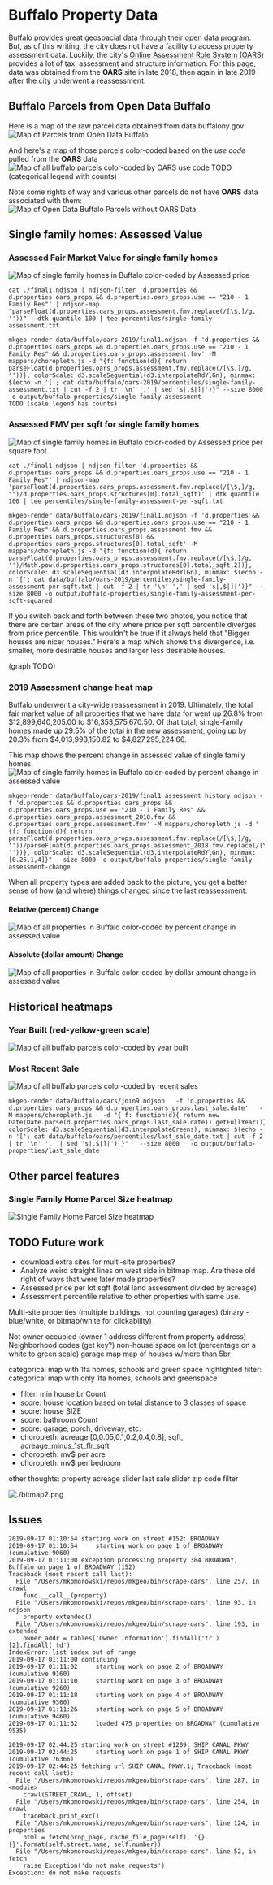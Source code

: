 # Buffalo Property Data
Buffalo provides great geospacial data through their [open data program](https://data.buffalony.gov/). But, as of this writing, the city does not have a facility to access property assessment data. Luckily, the city's [Online Assessment Role System (OARS)](https://buffalo.oarsystem.com/) provides a lot of tax, assessment and structure information. For this page, data was obtained from the **OARS** site in late 2018, then again in late 2019 after the city underwent a reassessment.

## Buffalo Parcels from Open Data Buffalo
Here is a map of the raw parcel data obtained from data.buffalony.gov
![Map of Parcels from Open Data Buffalo](./scaled/Green_Code_Zoning_2017_data.png)

And here's a map of those parcels color-coded based on the *use code* pulled from the **OARS** data
![Map of all buffalo parcels color-coded by OARS use code](./scaled/use-categories.png)
TODO (categorical legend with counts)

Note some rights of way and various other parcels do not have **OARS** data associated with them:
![Map of Open Data Buffalo Parcels without OARS Data](./scaled/no_oars_data.png)

## Single family homes: Assessed Value
### Assessed Fair Market Value for single family homes
![Map of single family homes in Buffalo color-coded by Assessed price](./scaled/single-family-assessment.png)
```
cat ./final1.ndjson | ndjson-filter 'd.properties && d.properties.oars_props && d.properties.oars_props.use == "210 - 1 Family Res"' | ndjson-map "parseFloat(d.properties.oars_props.assessment.fmv.replace(/[\$,]/g, ''))" | dtk quantile 100 | tee percentiles/single-family-assessment.txt

mkgeo-render data/buffalo/oars-2019/final1.ndjson -f 'd.properties && d.properties.oars_props && d.properties.oars_props.use == "210 - 1 Family Res" && d.properties.oars_props.assessment.fmv' -M mappers/choropleth.js -d "{f: function(d){ return parseFloat(d.properties.oars_props.assessment.fmv.replace(/[\$,]/g, ''))}, colorScale: d3.scaleSequential(d3.interpolateRdYlGn), minmax: $(echo -n '['; cat data/buffalo/oars-2019/percentiles/single-family-assessment.txt | cut -f 2 | tr '\n' ',' | sed 's|,$|]|')}" --size 8000 -o output/buffalo-properties/single-family-assessment
TODO (scale legend has counts)
```

### Assessed FMV per sqft for single family homes
![Map of single family homes in Buffalo color-coded by Assessed price per square foot](./scaled/single-family-assessment-per-sqft.png)
```
cat ./final1.ndjson | ndjson-filter 'd.properties && d.properties.oars_props && d.properties.oars_props.use == "210 - 1 Family Res"' | ndjson-map 'parseFloat(d.properties.oars_props.assessment.fmv.replace(/[\$,]/g, "")/d.properties.oars_props.structures[0].total_sqft)' | dtk quantile 100 | tee percentiles/single-family-assessment-per-sqft.txt

mkgeo-render data/buffalo/oars-2019/final1.ndjson -f 'd.properties && d.properties.oars_props && d.properties.oars_props.use == "210 - 1 Family Res" && d.properties.oars_props.assessment.fmv && d.properties.oars_props.structures[0] && d.properties.oars_props.structures[0].total_sqft' -M mappers/choropleth.js -d "{f: function(d){ return parseFloat(d.properties.oars_props.assessment.fmv.replace(/[\$,]/g, '')/Math.pow(d.properties.oars_props.structures[0].total_sqft,2))}, colorScale: d3.scaleSequential(d3.interpolateRdYlGn), minmax: $(echo -n '['; cat data/buffalo/oars-2019/percentiles/single-family-assessment-per-sqft.txt | cut -f 2 | tr '\n' ',' | sed 's|,$|]|')}" --size 8000 -o output/buffalo-properties/single-family-assessment-per-sqft-squared
```
If you switch back and forth between these two photos, you notice that there are certain areas of the city where price per sqft percentile diverges from price percentile. This wouldn't be true if it always held that "Bigger houses are nicer houses." Here's a map which shows this divergence, i.e. smaller, more desirable houses and larger less desirable houses.

(graph TODO)

### 2019 Assessment change heat map
Buffalo underwent a city-wide reassessment in 2019. Ultimately, the total fair market value of all properties that we have data for went up 26.8% from $12,899,640,205.00 to $16,353,575,670.50. Of that total, single-family homes made up 29.5% of the total in the new assessment, going up by 20.3% from $4,013,993,150.82 to $4,827,295,224.66.

This map shows the percent change in assessed value of single family homes.
![Map of single family homes in Buffalo color-coded by percent change in assessed value](./scaled/single-family-assessment-change.png)
```
mkgeo-render data/buffalo/oars-2019/final1_assessment_history.ndjson -f 'd.properties && d.properties.oars_props && d.properties.oars_props.use == "210 - 1 Family Res" && d.properties.oars_props.assessment_2018.fmv && d.properties.oars_props.assessment.fmv' -M mappers/choropleth.js -d "{f: function(d){ return parseFloat(d.properties.oars_props.assessment.fmv.replace(/[\$,]/g, ''))/parseFloat(d.properties.oars_props.assessment_2018.fmv.replace(/[\$,]/g, ''))}, colorScale: d3.scaleSequential(d3.interpolateRdYlGn), minmax: [0.25,1,4]}" --size 8000 -o output/buffalo-properties/single-family-assessment-change
```

When all property types are added back to the picture, you get a better sense of how (and where) things changed since the last reassessment.

#### Relative (percent) Change
![Map of all properties in Buffalo color-coded by percent change in assessed value](./scaled/all-property-assessment-change.png)

#### Absolute (dollar amount) Change
![Map of all properties in Buffalo color-coded by dollar amount change in assessed value](./scaled/all-property-assessment-change-abs.png)



## Historical heatmaps
### Year Built (red-yellow-green scale)
![Map of all buffalo parcels color-coded by year built](./scaled/year-built.png)

### Most Recent Sale
![Map of all buffalo parcels color-coded by recent sales](./scaled/last_sale_date.png)
```
mkgeo-render data/buffalo/oars/join9.ndjson   -f 'd.properties && d.properties.oars_props && d.properties.oars_props.last_sale.date'   -M mappers/choropleth.js   -d "{ f: function(d){ return new Date(Date.parse(d.properties.oars_props.last_sale.date)).getFullYear()}, colorScale: d3.scaleSequential(d3.interpolateGreens), minmax: $(echo -n '['; cat data/buffalo/oars/percentiles/last_sale_date.txt | cut -f 2 | tr '\n' ',' | sed 's|,$|]|') }"   --size 8000   -o output/buffalo-properties/last_sale_date
```

## Other parcel features
### Single Family Home Parcel Size heatmap
![Single Family Home Parcel Size heatmap](./scaled/lot_size.png)

## TODO Future work
* download extra sites for multi-site properties?
* Analyze weird straight lines on west side in bitmap map. Are these old right of ways that were later made properties?
* Assessed price per lot sqft (total land assessment divided by acreage)
* Assessment percentile relative to other properties with same use.

Multi-site properties (multiple buildings, not counting garages) (binary - blue/white, or bitmap/white for clickability)

Not owner occupied (owner 1 address different from property address)
Neighborhood codes (get key?)
non-house space on lot (percentage on a white to green scale)
garage map
map of houses w/more than 5br

categorical map with 1fa homes, schools and green space highlighted
filter: categorical map with only 1fa homes, schools and greenspace
* filter: min house br Count
* score: house location based on total distance to 3 classes of space
* score: house SIZE
* score: bathroom Count
* score: garage, porch, driveway, etc.
* choropleth: acreage [0,0.05,0.1,0.2,0.4,0.8], sqft, acreage_minus_1st_flr_sqft
* choropleth: mv$ per acre
* choropleth: mv$ per bedroom

other thoughts: property acreage slider
last sale slider
zip code filter

![./bitmap2.png](./scaled/bitmap2.png)

## Issues

```
2019-09-17 01:10:54 starting work on street #152: BROADWAY
2019-09-17 01:10:54     starting work on page 1 of BROADWAY (cumulative 9060)
2019-09-17 01:11:00 exception processing property 384 BROADWAY, Buffalo on page 1 of BROADWAY (152)
Traceback (most recent call last):
  File "/Users/mkomorowski/repos/mkgeo/bin/scrape-oars", line 257, in crawl
    func.__call__(property)
  File "/Users/mkomorowski/repos/mkgeo/bin/scrape-oars", line 93, in ndjson
    property.extended()
  File "/Users/mkomorowski/repos/mkgeo/bin/scrape-oars", line 193, in extended
    owner_addr = tables['Owner Information'].findAll('tr')[2].findAll('td')
IndexError: list index out of range
2019-09-17 01:11:00 continuing
2019-09-17 01:11:02     starting work on page 2 of BROADWAY (cumulative 9160)
2019-09-17 01:11:10     starting work on page 3 of BROADWAY (cumulative 9260)
2019-09-17 01:11:18     starting work on page 4 of BROADWAY (cumulative 9360)
2019-09-17 01:11:26     starting work on page 5 of BROADWAY (cumulative 9460)
2019-09-17 01:11:32     loaded 475 properties on BROADWAY (cumulative 9535)
```

```
2019-09-17 02:44:25 starting work on street #1209: SHIP CANAL PKWY
2019-09-17 02:44:25     starting work on page 1 of SHIP CANAL PKWY (cumulative 76366)
2019-09-17 02:44:25 fetching url SHIP CANAL PKWY.1;	Traceback (most recent call last):
  File "/Users/mkomorowski/repos/mkgeo/bin/scrape-oars", line 287, in <module>
    crawl(STREET_CRAWL, 1, offset)
  File "/Users/mkomorowski/repos/mkgeo/bin/scrape-oars", line 254, in crawl
    traceback.print_exc()
  File "/Users/mkomorowski/repos/mkgeo/bin/scrape-oars", line 124, in properties
    html = fetch(prop_page, cache_file_page(self), '{}.{}'.format(self.street.name, self.number))
  File "/Users/mkomorowski/repos/mkgeo/bin/scrape-oars", line 52, in fetch
    raise Exception('do not make requests')
Exception: do not make requests
```
